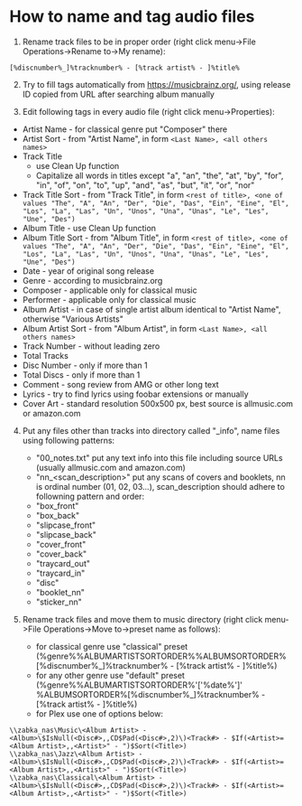 # How to name and tag audio files

1. Rename track files to be in proper order (right click menu->File Operations->Rename to->My rename):
```
[%discnumber%_]%tracknumber% - [%track artist% - ]%title%
```

2. Try to fill tags automatically from https://musicbrainz.org/, using release ID copied from URL after searching album manually

3. Edit following tags in every audio file (right click menu->Properties):

* Artist Name - for classical genre put "Composer" there
* Artist Sort - from "Artist Name", in form `<Last Name>, <all others names>`
* Track Title
	* use Clean Up function
	* Capitalize all words in titles except "a", "an", "the", "at", "by", "for", "in", "of", "on", "to", "up", "and", "as", "but", "it", "or", "nor"
* Track Title Sort - from "Track Title", in form `<rest of title>, <one of values "The", "A", "An", "Der", "Die", "Das", "Ein", "Eine", "El", "Los", "La", "Las", "Un", "Unos", "Una", "Unas", "Le", "Les", "Une", "Des")`
* Album Title - use Clean Up function
* Album Title Sort - from "Album Title", in form `<rest of title>, <one of values "The", "A", "An", "Der", "Die", "Das", "Ein", "Eine", "El", "Los", "La", "Las", "Un", "Unos", "Una", "Unas", "Le", "Les", "Une", "Des")`
* Date - year of original song release
* Genre - according to musicbrainz.org
* Composer - applicable only for classical music
* Performer - applicable only for classical music
* Album Artist - in case of single artist album identical to "Artist Name", otherwise "Various Artists"
* Album Artist Sort - from "Album Artist", in form `<Last Name>, <all others names>`
* Track Number - without leading zero
* Total Tracks
* Disc Number - only if more than 1
* Total Discs - only if more than 1
* Comment - song review from AMG or other long text
* Lyrics - try to find lyrics using foobar extensions or manually
* Cover Art - standard resolution 500x500 px, best source is allmusic.com or amazon.com
	
4. Put any files other than tracks into directory called "_info", name files using following patterns:
	- "00_notes.txt" put any text info into this file including source URLs (usually allmusic.com and amazon.com)
	- "nn_<scan_description>" put any scans of covers and booklets, nn is ordinal number (01, 02, 03...), scan_description should adhere to followning pattern and order:
	- "box_front"
	- "box_back"
	- "slipcase_front"
	- "slipcase_back"
	- "cover_front"
	- "cover_back"
	- "traycard_out"
	- "traycard_in"
	- "disc"
	- "booklet_nn"
	- "sticker_nn"
	
5. Rename track files and move them to music directory (right click menu->File Operations->Move to->preset name as follows):
	- for classical genre use "classical" preset (%genre%\%ALBUMARTISTSORTORDER%\%ALBUMSORTORDER%\[%discnumber%_]%tracknumber% - [%track artist% - ]%title%)
	- for any other genre use "default" preset (%genre%\%ALBUMARTISTSORTORDER%\'['%date%']' %ALBUMSORTORDER%\[%discnumber%_]%tracknumber% - [%track artist% - ]%title%)
	- for Plex use one of options below:

```
\\zabka_nas\Music\<Album Artist> - <Album>\$IsNull(<Disc#>,,CD$Pad(<Disc#>,2)\)<Track#> - $If(<Artist>=<Album Artist>,,<Artist>" - ")$Sort(<Title>)
\\zabka_nas\Jazz\<Album Artist> - <Album>\$IsNull(<Disc#>,,CD$Pad(<Disc#>,2)\)<Track#> - $If(<Artist>=<Album Artist>,,<Artist>" - ")$Sort(<Title>)
\\zabka_nas\Classical\<Album Artist> - <Album>\$IsNull(<Disc#>,,CD$Pad(<Disc#>,2)\)<Track#> - $If(<Artist>=<Album Artist>,,<Artist>" - ")$Sort(<Title>)
```  
